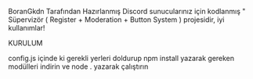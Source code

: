 BoranGkdn Tarafından Hazırlanmış Discord sunucularınız için kodlanmış " Süpervizör ( Register + Moderation + Button System ) projesidir, iyi kullanımlar!

KURULUM

config.js içinde ki gerekli yerleri doldurup npm install yazarak gereken modülleri indirin ve node . yazarak çalıştırın
